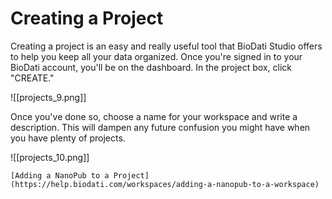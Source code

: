 # Creating a Project

Creating a project is an easy and really useful tool that BioDati Studio offers to help you keep all your data organized.
Once you're signed in to your BioDati account, you'll be on the dashboard. In the project box, click "CREATE."

![[projects_9.png]]

   Once you've done so, choose a name for your workspace and write a description. This will dampen any future confusion you might have when you have plenty of projects.

![[projects_10.png]]

    [Adding a NanoPub to a Project](https://help.biodati.com/workspaces/adding-a-nanopub-to-a-workspace)
